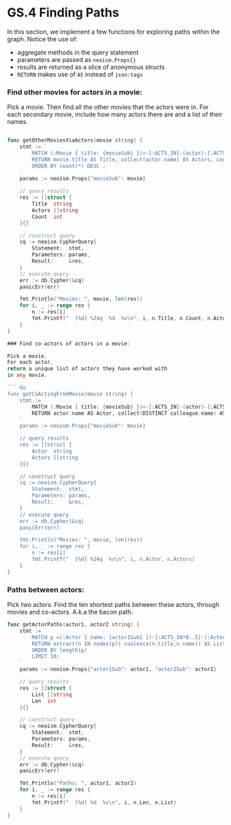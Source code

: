 GS.4 Finding Paths
==================

In this section, we implement a few functions for exploring paths within the graph.
Notice the use of:
 - aggregate methods in the query statement
 - parameters are passed as `neoism.Props{}`
 - results are returned as a slice of anonymous structs
 - `RETURN` makes use of `AS` instead of `json:tags`


### Find other movies for actors in a movie:

Pick a movie.
Then find all the other movies that the actors were in.
For each secondary movie, include how many actors there are
and a list of their names.

``` Go

func getOtherMoviesViaActors(movie string) {
	stmt := `
		MATCH (:Movie { title: {movieSub} })<-[:ACTS_IN]-(actor)-[:ACTS_IN]->(movie)
		RETURN movie.title AS Title, collect(actor.name) AS Actors, count(*) AS Count
		ORDER BY count(*) DESC ;
	`
	params := neoism.Props{"movieSub": movie}

	// query results
	res := []struct {
		Title  string
		Actors []string
		Count  int
	}{}

	// construct query
	cq := neoism.CypherQuery{
		Statement:  stmt,
		Parameters: params,
		Result:     &res,
	}
	// execute query
	err := db.Cypher(&cq)
	panicErr(err)

	fmt.Println("Movies: ", movie, len(res))
	for i, _ := range res {
		n := res[i]
		fmt.Printf("  [%d] %24q  %d  %v\n", i, n.Title, n.Count, n.Actors)
	}
}

### Find co-actors of actors in a movie:

Pick a movie.
For each actor,
return a unique list of actors they have worked with
in any movie.

``` Go
func getCoActingFromMovie(movie string) {
	stmt := `
		MATCH (:Movie { title: {movieSub} })<-[:ACTS_IN]-(actor)-[:ACTS_IN]->(movie)<-[:ACTS_IN]-(colleague)
		RETURN actor.name AS Actor, collect(DISTINCT colleague.name) AS Actors;
	`
	params := neoism.Props{"movieSub": movie}

	// query results
	res := []struct {
		Actor  string
		Actors []string
	}{}

	// construct query
	cq := neoism.CypherQuery{
		Statement:  stmt,
		Parameters: params,
		Result:     &res,
	}
	// execute query
	err := db.Cypher(&cq)
	panicErr(err)

	fmt.Println("Movies: ", movie, len(res))
	for i, _ := range res {
		n := res[i]
		fmt.Printf("  [%d] %24q  %v\n", i, n.Actor, n.Actors)
	}
}
```

### Paths between actors:

Pick two actors.
Find the ten shortest paths between these actors,
through movies and co-actors.
A.k.a the bacon path.

``` Go
func getActorPaths(actor1, actor2 string) {
	stmt := `
		MATCH p =(:Actor { name: {actor1Sub} })-[:ACTS_IN*0..5]-(:Actor { name: {actor2Sub} })
		RETURN extract(n IN nodes(p)| coalesce(n.title,n.name)) AS List, length(p) AS Len
		ORDER BY length(p)
		LIMIT 10;
	`
	params := neoism.Props{"actor1Sub": actor1, "actor2Sub": actor2}

	// query results
	res := []struct {
		List []string
		Len  int
	}{}

	// construct query
	cq := neoism.CypherQuery{
		Statement:  stmt,
		Parameters: params,
		Result:     &res,
	}
	// execute query
	err := db.Cypher(&cq)
	panicErr(err)

	fmt.Println("Paths: ", actor1, actor2)
	for i, _ := range res {
		n := res[i]
		fmt.Printf("  [%d] %d  %v\n", i, n.Len, n.List)
	}
}
```
